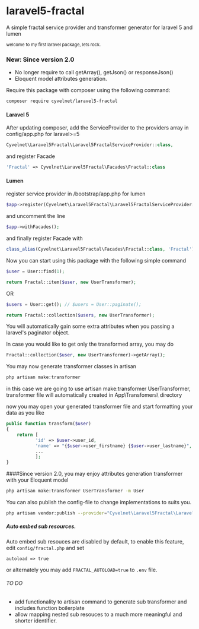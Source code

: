 # laravel5-fractal
A simple fractal service provider and transformer generator for laravel 5 and lumen

<sup>welcome to my first laravel package, lets rock.<sup>

### New: Since version 2.0
* No longer require to call getArray(), getJson() or responseJson()
* Eloquent model attributes generation.

Require this package with composer using the following command:

````bash
composer require cyvelnet/laravel5-fractal
````

#### Laravel 5

After updating composer, add the ServiceProvider to the providers array in config/app.php for laravel>=5

````php
Cyvelnet\Laravel5Fractal\Laravel5FractalServiceProvider::class,
````

and register Facade

````php
'Fractal' => Cyvelnet\Laravel5Fractal\Facades\Fractal::class
````

#### Lumen

register service provider in /bootstrap/app.php for lumen
    
````php    
$app->register(Cyvelnet\Laravel5Fractal\Laravel5FractalServiceProvider::class);
````

and uncomment the line

````php
$app->withFacades();
````

and finally register Facade with

````php
class_alias(Cyvelnet\Laravel5Fractal\Facades\Fractal::class, 'Fractal');
````


Now you can start using this package with the following simple command

````php
$user = User::find(1);

return Fractal::item($user, new UserTransformer);
````

OR

````php
$users = User::get(); // $users = User::paginate();

return Fractal::collection($users, new UserTransformer);
````

You will automatically gain some extra attributes when you passing a laravel's paginator object.

In case you would like to get only the transformed array, you may do

````php
Fractal::collection($user, new UserTransformer)->getArray();
````

You may now generate transformer classes in artisan

````bash
php artisan make:transformer
````

in this case we are going to use artisan make:transformer UserTransformer, transformer file will automatically created in App\Transfomers\ directory

now you may open your generated transformer file and start formatting your data as you like

````php
public function transform($user)
{
    return [
           'id' => $user->user_id,
           'name' => "{$user->user_firstname} {$user->user_lastname}",
           ...
           ];
}
````

####Since version 2.0, you may enjoy attributes generation transformer with your Eloquent model

````bash
php artisan make:transformer UserTransformer -m User
````

You can also publish the config-file to change implementations to suits you.

````bash
php artisan vendor:publish --provider="Cyvelnet\Laravel5Fractal\Laravel5FractalServiceProvider"
````    
    
##### Auto embed sub resources.

Auto embed sub resouces are disabled by default, to enable this feature, edit ``config/fractal.php`` and set

``autoload => true``

or alternately you may add ``FRACTAL_AUTOLOAD=true`` to ``.env`` file.



###### TO DO
* add functionality to artisan command to generate sub transformer and includes function boilerplate
* allow mapping nested sub resouces to a much more meaningful and shorter identifier.

